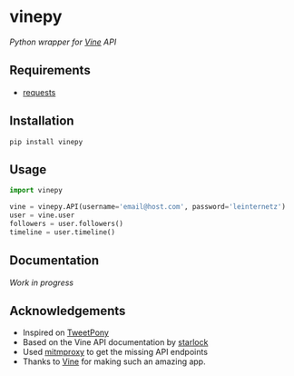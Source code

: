 vinepy
======

*Python wrapper for [Vine](https://vine.co) API*

## Requirements

* [requests](http://docs.python-requests.org/en/latest/)

## Installation

`pip install vinepy`

## Usage

```python
import vinepy

vine = vinepy.API(username='email@host.com', password='leinternetz')
user = vine.user
followers = user.followers()
timeline = user.timeline()
```

## Documentation

*Work in progress*

## Acknowledgements

* Inspired on [TweetPony](https://github.com/Mezgrman/TweetPony)
* Based on the Vine API documentation by [starlock](https://github.com/starlock/vino/wiki/API-Reference)
* Used [mitmproxy](http://mitmproxy.org/) to get the missing API endpoints
* Thanks to [Vine](https://vine.co) for making such an amazing app.
